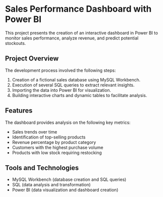 # Sales Performance Dashboard with Power BI

This project presents the creation of an interactive dashboard in Power BI to monitor sales performance, analyze revenue, and predict potential stockouts.

## Project Overview

The development process involved the following steps:

1. Creation of a fictional sales database using MySQL Workbench.
2. Execution of several SQL queries to extract relevant insights.
3. Importing the data into Power BI for visualization.
4. Building interactive charts and dynamic tables to facilitate analysis.

## Features

The dashboard provides analysis on the following key metrics:

- Sales trends over time
- Identification of top-selling products
- Revenue percentage by product category
- Customers with the highest purchase volume
- Products with low stock requiring restocking

## Tools and Technologies

- MySQL Workbench (database creation and SQL queries)
- SQL (data analysis and transformation)
- Power BI (data visualization and dashboard creation)
